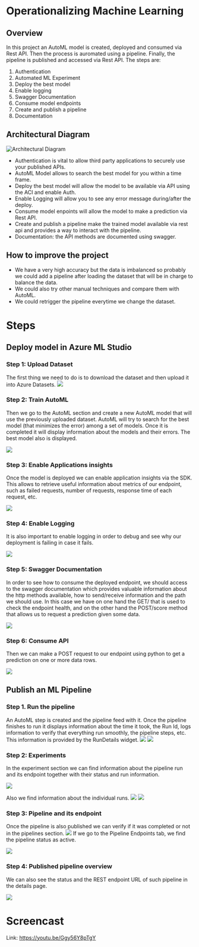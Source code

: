 # Operationalizing Machine Learning

## Overview

In this project an AutoML model is created, deployed and consumed via Rest API. 
Then the process is auromated using a pipeline. Finally, the pipeline is published and accessed via Rest API. The steps are:

1) Authentication
2) Automated ML Experiment
3) Deploy the best model
4) Enable logging
5) Swagger Documentation
6) Consume model endpoints
7) Create and publish a pipeline
8) Documentation

## Architectural Diagram

<img src="img/arch-diagram.png" alt="Architectural Diagram"/>

- Authentication is vital to allow third party applications to securely use your published APIs.
- AutoML Model allows to search the best model for you within a time frame. 
- Deploy the best model will allow the model to be available via API using the ACI and enable Auth. 
- Enable Logging will allow you to see any error message during/after the deploy.
- Consume model enpoints will allow the model to make a prediction via Rest API.
- Create and publish a pipeline make the trained model available via rest api and provides a way to interact with the pipeline.
- Documentation: the API methods are documented using swagger. 

## How to improve the project
- We have a very high accuracy but the data is imbalanced so probably we could add a pipeline after loading the dataset that will be in charge to balance the data. 
- We could also try other manual techniques and compare them with AutoML.
- We could retrigger the pipeline everytime we change the dataset. 

# Steps

## Deploy model in Azure ML Studio
### Step 1: Upload Dataset
The first thing we need to do is to download the dataset and then upload it into Azure Datasets. 
<img src="screenshots/1.png"/>

### Step 2: Train AutoML
Then we go to the AutoML section and create a new AutoML model that will use the previously uploaded dataset. AutoML will try to search for the best model (that minimizes the error) among a set of models. Once it is completed it will display information about the models and their errors. The best model also is displayed.

<img src="screenshots/2.png"/>

### Step 3: Enable Applications insights
Once the model is deployed we can enable application insights via the SDK. This allows to retrieve useful information about metrics of our endpoint, such as failed requests, number of requests, response time of each request, etc. 

<img src="screenshots/3.png"/>

### Step 4: Enable Logging
It is also important to enable logging in order to debug and see why our deployment is failing in case it fails. 

<img src="screenshots/4.png"/>

### Step 5: Swagger Documentation
In order to see how to consume the deployed endpoint, we should access to the swagger documentation which provides valuable information about the http methods available, how to send/receive information and the path we should use. In this case we have on one hand the GET/ that is used to check the endpoint health, and on the other hand  the POST/score method that allows us to request a prediction given some data. 

<img src="screenshots/5.png"/>

### Step 6: Consume API
Then we can make a POST request to our endpoint using python to get a prediction on one or more data rows. 

<img src="screenshots/6.png"/>

## Publish an ML Pipeline
### Step 1. Run the pipeline
An AutoML step is created and the pipeline feed with it. Once the pipeline finishes to run it displays information about the time it took, the Run Id, logs information to verify that everything run smoothly, the pipeline steps, etc. This information is provided by the RunDetails widget.
<img src="screenshots/11.png"/>
<img src="screenshots/9.png"/>

### Step 2: Experiments
In the experiment section we can find information about the pipeline run and its endpoint together with their status and run information.

<img src="screenshots/10.png"/>

Also we find information about the individual runs.
<img src="screenshots/12.png"/>
<img src="screenshots/13.png"/>


### Step 3: Pipeline and its endpoint
Once the pipeline is also published we can verify if it was completed or not in the pipelines section.
<img src="screenshots/7.png"/>
If we go to the Pipeline Endpoints tab, we find the pipeline status as active.

<img src="screenshots/14.png"/>

### Step 4: Published pipeline overview
We can also see the status and the REST endpoint URL of such pipeline in the details page. 

<img src="screenshots/8.png"/>

# Screencast

Link: https://youtu.be/Ggy56Y8pTgY


